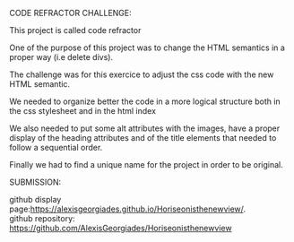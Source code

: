 
CODE REFRACTOR CHALLENGE:



This project is called code refractor

One of the purpose of this project was to change the HTML semantics in a proper way (i.e delete divs).

The challenge was for this exercice to adjust the css code with the new HTML semantic.

We needed to organize better the code in a more logical structure both in the css stylesheet and in the html index

We also needed to put some alt attributes with the images, have a proper display of the heading attributes and of the title elements that needed to follow a sequential order.

Finally we had to find a unique name for the project in order to be original.


SUBMISSION:

github display page:https://alexisgeorgiades.github.io/Horiseonisthenewview/.   
github repository: https://github.com/AlexisGeorgiades/Horiseonisthenewview








